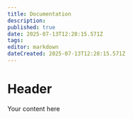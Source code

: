 ```yaml
---
title: Documentation
description: 
published: true
date: 2025-07-13T12:28:15.571Z
tags: 
editor: markdown
dateCreated: 2025-07-13T12:28:15.571Z
---
```


# Header
Your content here